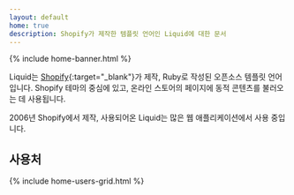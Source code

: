 ```yaml
---
layout: default
home: true
description: Shopify가 제작한 템플릿 언어인 Liquid에 대한 문서
---
```


{% include home-banner.html %}

Liquid는 [Shopify](https://www.shopify.com){:target="_blank"}가 제작, Ruby로 작성된 오픈소스 템플릿 언어입니다. Shopify 테마의 중심에 있고, 온라인 스토어의 페이지에 동적 콘텐츠를 불러오는 데 사용됩니다.

2006년 Shopify에서 제작, 사용되어온 Liquid는 많은 웹 애플리케이션에서 사용 중입니다.

## 사용처

{% include home-users-grid.html %}
